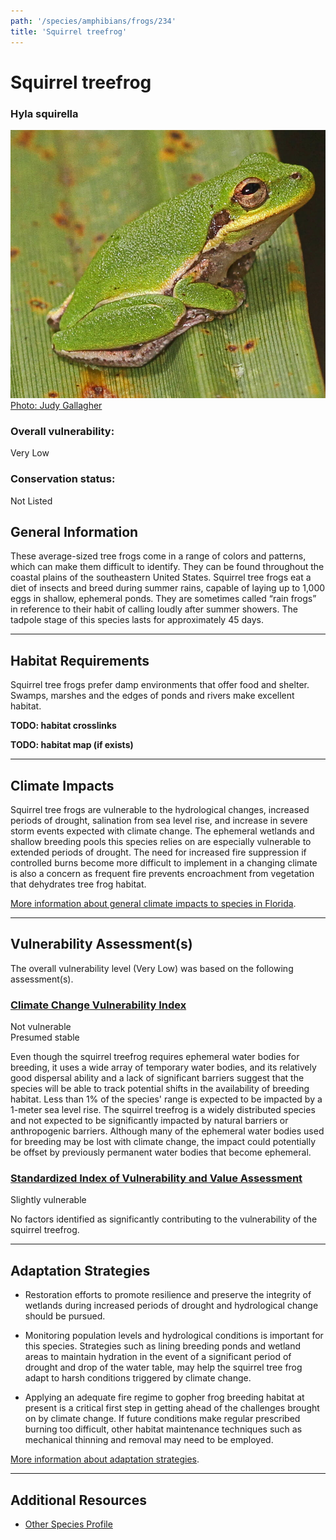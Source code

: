 ```yaml
---
path: '/species/amphibians/frogs/234'
title: 'Squirrel treefrog'
---
```


# Squirrel treefrog

### Hyla squirella

<div id="TopSection">

<div class="header-photo"><img src="234.jpg" alt="Photo for Squirrel treefrog"/>
<figcaption><a href="http://www.flickr.com/photos/52450054@N04/8262963778/" target="_blank" rel="noopener noreferrer">Photo: Judy Gallagher</a></figcaption></div>

<div>

### Overall vulnerability:

<div class="vulnerability vulnerability-not">Very Low</div>

### Conservation status:

Not Listed

</div>
</div>

## General Information

These average-sized tree frogs come in a range of colors and patterns, which can make them difficult to identify.  They can be found throughout the coastal plains of the southeastern United States.  Squirrel tree frogs eat a diet of insects and breed during summer rains, capable of laying up to 1,000 eggs in shallow, ephemeral ponds.  They are sometimes called “rain frogs” in reference to their habit of calling loudly after summer showers.  The tadpole stage of this species lasts for approximately 45 days.

<hr />

## Habitat Requirements



Squirrel tree frogs prefer damp environments that offer food and shelter.  Swamps, marshes and the edges of ponds and rivers make excellent habitat.

**TODO: habitat crosslinks**

**TODO: habitat map (if exists)**

<hr />

## Climate Impacts

Squirrel tree frogs are vulnerable to the hydrological changes, increased periods of drought, salination from sea level rise, and increase in severe storm events expected with climate change.  The ephemeral wetlands and shallow breeding pools this species relies on are especially vulnerable to extended periods of drought. The need for increased fire suppression if controlled burns become more difficult to implement in a changing climate is also a concern as frequent fire prevents encroachment from vegetation that dehydrates tree frog habitat.

[More information about general climate impacts to species in Florida](/impacts/species).



<hr />

## Vulnerability Assessment(s)

The overall vulnerability level (Very Low) was based on the following assessment(s).
#### 
<div class="vulnerability-header">
<h3><a href="/impacts/vulnerability/ccvi">Climate Change Vulnerability Index</a></h3>
<div class="vulnerability vulnerability-not">Not vulnerable <br/> Presumed stable</div>
</div> 

Even though the squirrel treefrog requires ephemeral water bodies for breeding, it uses a wide array of temporary water bodies, and its relatively good dispersal ability and a lack of significant barriers suggest that the species will be able to track potential shifts in the availability of breeding habitat.  Less than 1% of the species' range is expected to be impacted by a 1-meter sea level rise. The squirrel treefrog is a widely distributed species and not expected to be significantly impacted by natural barriers or anthropogenic barriers.    Although many of the ephemeral water bodies used for breeding may be lost with climate change, the impact could potentially be offset by previously permanent water bodies that become ephemeral.

#### 
<div class="vulnerability-header">
<h3><a href="/impacts/vulnerability/sivva/species">Standardized Index of Vulnerability and Value Assessment</a></h3>
<div class="vulnerability vulnerability-slight">Slightly vulnerable</div>
</div> 

No factors identified as significantly contributing to the vulnerability of the squirrel treefrog.


<hr />

## Adaptation Strategies

- Restoration efforts to promote resilience and preserve the integrity of wetlands during increased periods of drought and hydrological change should be pursued.

- Monitoring population levels and hydrological conditions is important for this species.  Strategies such as lining breeding ponds and wetland areas to maintain hydration in the event of a significant period of drought and drop of the water table, may help the squirrel tree frog adapt to harsh conditions triggered by climate change.

- Applying an adequate fire regime to gopher frog breeding habitat at present is a critical first step in getting ahead of the challenges brought on by climate change.  If future conditions make regular prescribed burning too difficult, other habitat maintenance techniques such as mechanical thinning and removal may need to be employed.

[More information about adaptation strategies](/strategies).

<hr />


## Additional Resources

- [Other Species Profile](http://ufwildlife.ifas.ufl.edu/frogs/squirreltreefrog.shtml)
